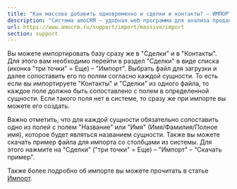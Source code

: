 ```yaml
---
title: "Как массово добавить одновременно и сделки и контакты? — ИМПОРТ"
description: "Система amoCRM – удобная web программа для анализа продаж, доступная в режиме online из любой точки мира! Подробности узнавайте по указанным на сайте телефонам в Москве."
url: https://www.amocrm.ru/support/import/massive/import
section: support
---
```


Вы можете импортировать базу сразу же в "Сделки" и в "Контакты". Для этого вам необходимо перейти в раздел "Сделки" в
виде списка (иконка "три точки" = Еще) – "Импорт". Выбрать файл для загрузки
и далее сопоставить его по полям согласно каждой сущности. То есть если вы импортируете "Контакты" и "Сделки" из
одного файла, то каждое поле должно быть сопоставлено с полем в определенной
сущности. Если такого поля нет в системе, то сразу же при импорте вы можете его создать.

Важно отметить, что для каждой сущности обязательно сопоставить одно из полей с полем "Название" или "Имя"
(Имя/Фамилия/Полное имя), которое будет являться названием сущности. Также вы можете
скачать пример файла для импорта со столбцами из системы. Для этого нажмите на "Сделки" ("три точки" = Еще) –
"Импорт" – "Скачать пример".

Также более подробно об импорте вы можете прочитать в статье [Импорт](/support/starting_work/data_import).